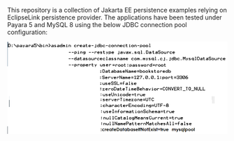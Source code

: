 This repository is a collection of Jakarta EE persistence examples relying on EclipseLink persistence provider.
The applications have been tested under Payara 5 and MySQL 8 using the below JDBC connection pool configuration:

![](https://github.com/AnghelLeonard/jakartaee-persistence/blob/master/Configure%20MySQL%20JDBC%20Connection%20Pool.png)
